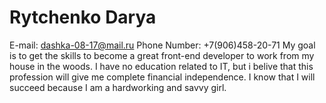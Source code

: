 # Rytchenko Darya
E-mail: dashka-08-17@mail.ru
Phone Number: +7(906)458-20-71
My goal is to get the skills to become a great front-end developer to work from my house in the woods. 
I have no education related to IT, but i belive that this profession will give me complete financial independence. 
I know that I will succeed because I am a hardworking and savvy girl.